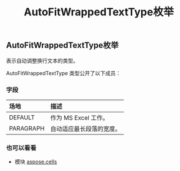 ﻿---
title: AutoFitWrappedTextType枚举
second_title: Aspose.Cells for Python via .NET API 参考资料
description:
type: docs
weight: 1770
url: /zh/python-net/aspose.cells/autofitwrappedtexttype/
is_root: false
---
##  AutoFitWrappedTextType枚举
表示自动调整换行文本的类型。



AutoFitWrappedTextType 类型公开了以下成员：

### 字段
|场地|描述|
| :- | :- |
| DEFAULT |作为 MS Excel 工作。|
| PARAGRAPH |自动适应最长段落的宽度。|



### 也可以看看
* 模块 [aspose.cells](..)
